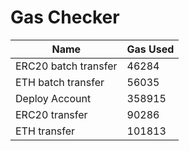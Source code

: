 # Gas Checker

| Name | Gas Used |
| ---- | -------- |
| ERC20 batch transfer | 46284 |
| ETH batch transfer | 56035 |
| Deploy Account | 358915 |
| ERC20 transfer | 90286 |
| ETH transfer | 101813 |
